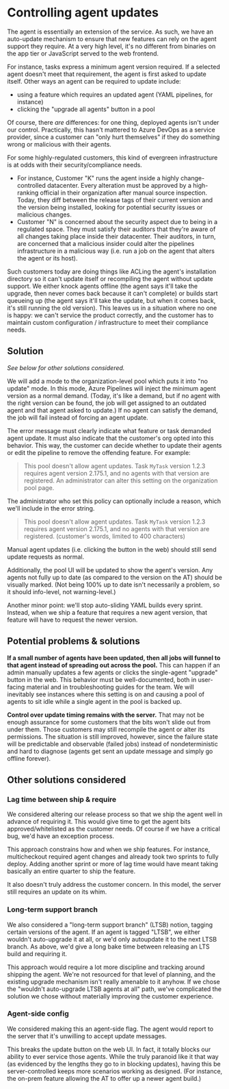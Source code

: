 # Controlling agent updates

The agent is essentially an extension of the service.
As such, we have an auto-update mechanism to ensure that new features can rely on the agent support they require.
At a very high level, it's no different from binaries on the app tier or JavaScript served to the web frontend.

For instance, tasks express a minimum agent version required.
If a selected agent doesn't meet that requirement, the agent is first asked to update itself.
Other ways an agent can be required to update include:
- using a feature which requires an updated agent (YAML pipelines, for instance)
- clicking the "upgrade all agents" button in a pool

Of course, there _are_ differences:
for one thing, deployed agents isn't under our control.
Practically, this hasn't mattered to Azure DevOps as a service provider, since a customer can "only hurt themselves" if they do something wrong or malicious with their agents.

For some highly-regulated customers, this kind of evergreen infrastructure is at odds with their security/compliance needs.
- For instance, Customer "K" runs the agent inside a highly change-controlled datacenter.
Every alteration must be approved by a high-ranking official in their organization after manual source inspection.
Today, they diff between the release tags of their current version and the version being installed, looking for potential security issues or malicious changes.
- Customer "N" is concerned about the security aspect due to being in a regulated space.
They must satisfy their auditors that they're aware of all changes taking place inside their datacenter.
Their auditors, in turn, are concerned that a malicious insider could alter the pipelines infrastructure in a malicious way (i.e. run a job on the agent that alters the agent or its host).

Such customers today are doing things like ACLing the agent's installation directory so it can't update itself or recompiling the agent without update support.
We either knock agents offline (the agent says it'll take the upgrade, then never comes back because it can't complete) or builds start queueing up (the agent says it'll take the update, but when it comes back, it's still running the old version).
This leaves us in a situation where no one is happy:
we can't service the product correctly, and the customer has to maintain custom configuration / infrastructure to meet their compliance needs.

## Solution

_See below for other solutions considered._

We will add a mode to the organization-level pool which puts it into "no update" mode.
In this mode, Azure Pipelines will inject the minimum agent version as a normal demand.
(Today, it's like a demand, but if no agent with the right version can be found, the job will get assigned to an outdated agent and that agent asked to update.)
If no agent can satisfy the demand, the job will fail instead of forcing an agent update.

The error message must clearly indicate what feature or task demanded agent update.
It must also indicate that the customer's org opted into this behavior.
This way, the customer can decide whether to update their agents or edit the pipeline to remove the offending feature.
For example:
> This pool doesn't allow agent updates.
> Task `MyTask` version 1.2.3 requires agent version 2.175.1, and no agents with that version are registered.
> An administrator can alter this setting on the organization pool page.

The administrator who set this policy can optionally include a reason, which we'll include in the error string.
> This pool doesn't allow agent updates.
> Task `MyTask` version 1.2.3 requires agent version 2.175.1, and no agents with that version are registered.
> (customer's words, limited to 400 characters)

Manual agent updates (i.e. clicking the button in the web) should still send update requests as normal.

Additionally, the pool UI will be updated to show the agent's version.
Any agents not fully up to date (as compared to the version on the AT) should be visually marked.
(Not being 100% up to date isn't necessarily a problem, so it should info-level, not warning-level.)

Another minor point: we'll stop auto-sliding YAML builds every sprint.
Instead, when we ship a feature that requires a new agent version, that feature will have to request the newer version.

## Potential problems & solutions

**If a small number of agents have been updated, then all jobs will funnel to that agent instead of spreading out across the pool.**
This can happen if an admin manually updates a few agents or clicks the single-agent "upgrade" button in the web.
This behavior must be well-documented, both in user-facing material and in troubleshooting guides for the team.
We will inevitably see instances where this setting is on and causing a pool of agents to sit idle while a single agent in the pool is backed up.

**Control over update timing remains with the server.**
That may not be enough assurance for some customers that the bits won't slide out from under them.
Those customers may still recompile the agent or alter its permissions.
The situation is still improved, however, since the failure state will be predictable and observable (failed jobs) instead of nondeterministic and hard to diagnose (agents get sent an update message and simply go offline forever).

## Other solutions considered

### Lag time between ship & require
We considered altering our release process so that we ship the agent well in advance of requiring it.
This would give time to get the agent bits approved/whitelisted as the customer needs.
Of course if we have a critical bug, we'd have an exception process.

This approach constrains how and when we ship features.
For instance, multicheckout required agent changes and already took two sprints to fully deploy.
Adding another sprint or more of lag time would have meant taking basically an entire quarter to ship the feature.

It also doesn't truly address the customer concern.
In this model, the server still requires an update on its whim.

### Long-term support branch
We also considered a "long-term support branch" (LTSB) notion, tagging certain versions of the agent.
If an agent is tagged "LTSB", we either wouldn't auto-upgrade it at all, or we'd only autoupdate it to the next LTSB branch.
As above, we'd give a long bake time between releasing an LTS build and requiring it.

This approach would require a lot more discipline and tracking around shipping the agent.
We're not resourced for that level of planning, and the existing upgrade mechanism isn't really amenable to it anyhow.
If we chose the "wouldn't auto-upgrade LTSB agents at all" path, we've complicated the solution we chose without materially improving the customer experience.

### Agent-side config
We considered making this an agent-side flag.
The agent would report to the server that it's unwilling to accept update messages.

This breaks the update button on the web UI.
In fact, it totally blocks our ability to ever service those agents.
While the truly paranoid like it that way (as evidenced by the lengths they go to in blocking updates), having this be server-controlled keeps more scenarios working as designed.
(For instance, the on-prem feature allowing the AT to offer up a newer agent build.)
